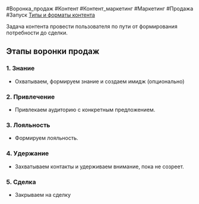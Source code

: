 #Воронка_продаж #Контент #Контент_маркетинг #Маркетинг #Продажа #Запуск 
[Типы и форматы контента](https://disk.yandex.ru/i/bIv3O54Ov-xyNQ)

Задача контента провести пользователя по пути от формирования потребности до сделки.

## Этапы воронки продаж
### 1. Знание
 - Охватываем, формируем знание и создаем имидж (опционально)
### 2. Привлечение
 - Привлекаем аудиторию с конкретным предложением.
### 3. Лояльность
- Формируем лояльность.
### 4. Удержание
- Захватываем контакты и удерживаем внимание, пока не созреет.
### 5. Сделка
- Закрываем на сделку

